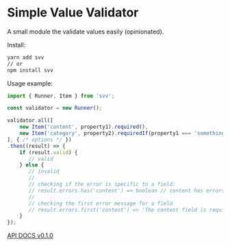 # Simple Value Validator

A small module the validate values easily (opinionated).

Install:

```bash
yarn add svv
// or
npm install svv
```

Usage example:

```javascript
import { Runner, Item } from 'svv';

const validator = new Runner();

validator.all([
    new Item('content', property1).required(),
    new Item('category', property2).requiredIf(property1 === 'something')
], { /* options */ })
.then((result) => {
    if (result.valid) {
       // valid
    } else {
       // invalid
       //
       // checking if the error is specific to a field:
       // result.errors.has('content') => boolean // content has errors
       //
       // checking the first error message for a field
       // result.errors.first('content') => 'The content field is required'
    }
});
```

[API DOCS v0.1.0](https://chrisakakay.github.io/svv/svv/0.1.0)
